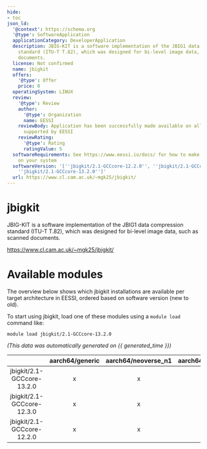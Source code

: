 ```yaml
---
hide:
- toc
json_ld:
  '@context': https://schema.org
  '@type': SoftwareApplication
  applicationCategory: DeveloperApplication
  description: JBIG-KIT is a software implementation of the JBIG1 data compression
    standard (ITU-T T.82), which was designed for bi-level image data, such as scanned
    documents.
  license: Not confirmed
  name: jbigkit
  offers:
    '@type': Offer
    price: 0
  operatingSystem: LINUX
  review:
    '@type': Review
    author:
      '@type': Organization
      name: EESSI
    reviewBody: Application has been successfully made available on all architectures
      supported by EESSI
    reviewRating:
      '@type': Rating
      ratingValue: 5
  softwareRequirements: See https://www.eessi.io/docs/ for how to make EESSI available
    on your system
  softwareVersion: '[''jbigkit/2.1-GCCcore-12.2.0'', ''jbigkit/2.1-GCCcore-12.3.0'',
    ''jbigkit/2.1-GCCcore-13.2.0'']'
  url: https://www.cl.cam.ac.uk/~mgk25/jbigkit/
---
```


jbigkit
=======


JBIG-KIT is a software implementation of the JBIG1 data compression standard (ITU-T T.82), which was designed for bi-level image data, such as scanned documents.

https://www.cl.cam.ac.uk/~mgk25/jbigkit/
# Available modules


The overview below shows which jbigkit installations are available per target architecture in EESSI, ordered based on software version (new to old).

To start using jbigkit, load one of these modules using a `module load` command like:

```shell
module load jbigkit/2.1-GCCcore-13.2.0
```

*(This data was automatically generated on {{ generated_time }})*  

| |aarch64/generic|aarch64/neoverse_n1|aarch64/neoverse_v1|x86_64/generic|x86_64/amd/zen2|x86_64/amd/zen3|x86_64/amd/zen4|x86_64/intel/haswell|x86_64/intel/sapphirerapids|x86_64/intel/skylake_avx512|
| :---: | :---: | :---: | :---: | :---: | :---: | :---: | :---: | :---: | :---: | :---: |
|jbigkit/2.1-GCCcore-13.2.0|x|x|x|x|x|x|x|x|-|x|
|jbigkit/2.1-GCCcore-12.3.0|x|x|x|x|x|x|x|x|-|x|
|jbigkit/2.1-GCCcore-12.2.0|x|x|x|x|x|x|x|x|-|x|
